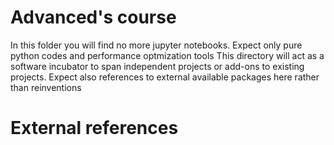 # Advanced's course

In this folder you will find no more jupyter notebooks.
Expect only pure python codes and performance optmization tools
This directory will act as a software incubator to span independent projects or add-ons to existing projects.
Expect also references to external available packages here rather than reinventions

# External references
